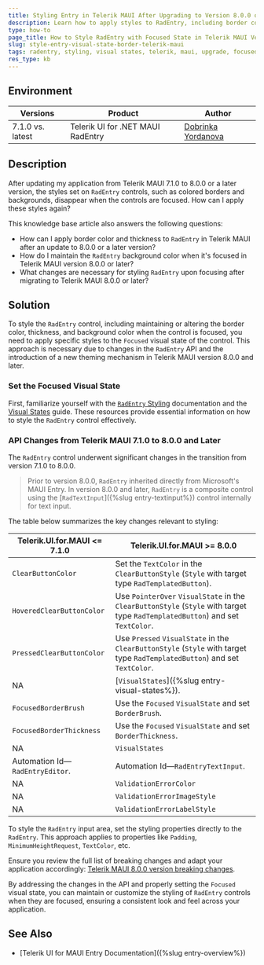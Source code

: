 ```yaml
---
title: Styling Entry in Telerik MAUI After Upgrading to Version 8.0.0 or Later
description: Learn how to apply styles to RadEntry, including border color and thickness, and background color when the control is focused, after upgrading to Telerik MAUI version 8.0.0 or later.
type: how-to
page_title: How to Style RadEntry with Focused State in Telerik MAUI Version 8.0.0+
slug: style-entry-visual-state-border-telerik-maui
tags: radentry, styling, visual states, telerik, maui, upgrade, focused state
res_type: kb
---
```


## Environment

| Versions | Product | Author | 
| --- | --- | ---- | 
| 7.1.0 vs. latest | Telerik UI for .NET MAUI RadEntry | [Dobrinka Yordanova](https://www.telerik.com/blogs/author/dobrinka-yordanova) | 

## Description

After updating my application from Telerik MAUI 7.1.0 to 8.0.0 or a later version, the styles set on `RadEntry` controls, such as colored borders and backgrounds, disappear when the controls are focused. How can I apply these styles again?

This knowledge base article also answers the following questions:
- How can I apply border color and thickness to `RadEntry` in Telerik MAUI after an update to 8.0.0 or a later version?
- How do I maintain the `RadEntry` background color when it's focused in Telerik MAUI version 8.0.0 or later?
- What changes are necessary for styling `RadEntry` upon focusing after migrating to Telerik MAUI 8.0.0 or later?

## Solution

To style the `RadEntry` control, including maintaining or altering the border color, thickness, and background color when the control is focused, you need to apply specific styles to the `Focused` visual state of the control. This approach is necessary due to changes in the `RadEntry` API and the introduction of a new theming mechanism in Telerik MAUI version 8.0.0 and later.

### Set the Focused Visual State

First, familiarize yourself with the [`RadEntry` Styling](https://docs.telerik.com/devtools/maui/controls/entry/styling) documentation and the [Visual States](https://docs.telerik.com/devtools/maui/controls/entry/visual-states) guide. These resources provide essential information on how to style the `RadEntry` control effectively.

### API Changes from Telerik MAUI 7.1.0 to 8.0.0 and Later

The `RadEntry` control underwent significant changes in the transition from version 7.1.0 to 8.0.0.

> Prior to version 8.0.0, `RadEntry` inherited directly from Microsoft's MAUI Entry. In version 8.0.0 and later, `RadEntry` is a composite control using the [`RadTextInput`]({%slug entry-textinput%}) control internally for text input.

The table below summarizes the key changes relevant to styling:

| Telerik.UI.for.MAUI <= 7.1.0 | Telerik.UI.for.MAUI >= 8.0.0 |
| ------------ | ----------- |
| `ClearButtonColor` | Set the `TextColor` in the `ClearButtonStyle` (`Style` with target type `RadTemplatedButton`). |
| `HoveredClearButtonColor` | Use `PointerOver` `VisualState` in the `ClearButtonStyle` (`Style` with target type `RadTemplatedButton`) and set `TextColor`. |
| `PressedClearButtonColor` | Use `Pressed` `VisualState` in the `ClearButtonStyle` (`Style` with target type `RadTemplatedButton`) and set `TextColor`. |
| NA | [`VisualStates`]({%slug entry-visual-states%}). |
| `FocusedBorderBrush` | Use the `Focused` `VisualState` and set `BorderBrush`. |
| `FocusedBorderThickness` | Use the `Focused` `VisualState` and set `BorderThickness`. |
| NA | `VisualStates` |
| Automation Id&mdash;`RadEntryEditor`. | Automation Id&mdash;`RadEntryTextInput`. |
| NA | `ValidationErrorColor` |
| NA | `ValidationErrorImageStyle` |
| NA | `ValidationErrorLabelStyle` |

To style the `RadEntry` input area, set the styling properties directly to the `RadEntry`. This approach applies to properties like `Padding`, `MinimumHeightRequest`, `TextColor`, etc.

Ensure you review the full list of breaking changes and adapt your application accordingly: [Telerik MAUI 8.0.0 version breaking changes](https://docs.telerik.com/devtools/maui/upgrade/breaking-changes/8-0-0).

By addressing the changes in the API and properly setting the `Focused` visual state, you can maintain or customize the styling of `RadEntry` controls when they are focused, ensuring a consistent look and feel across your application.

## See Also

- [Telerik UI for MAUI Entry Documentation]({%slug entry-overview%})

